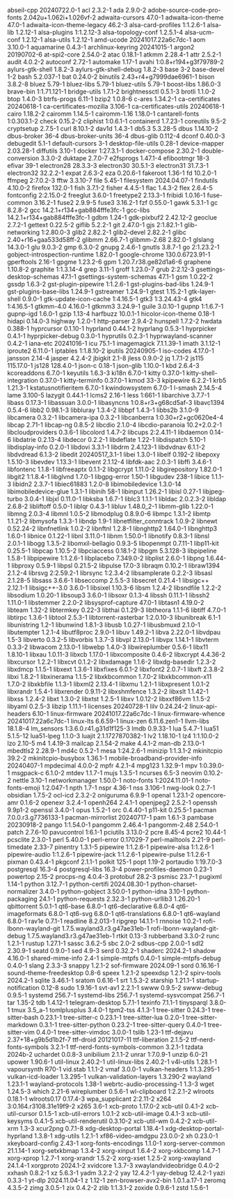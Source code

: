 abseil-cpp 20240722.0-1
acl 2.3.2-1
ada 2.9.0-2
adobe-source-code-pro-fonts 2.042u+1.062i+1.026vf-2
adwaita-cursors 47.0-1
adwaita-icon-theme 47.0-1
adwaita-icon-theme-legacy 46.2-3
alsa-card-profiles 1:1.2.6-1
alsa-lib 1.2.12-1
alsa-plugins 1:1.2.12-3
alsa-topology-conf 1.2.5.1-4
alsa-ucm-conf 1.2.12-1
alsa-utils 1.2.12-1
amd-ucode 20241017.22a6c7dc-1
aom 3.10.0-1
aquamarine 0.4.3-1
archlinux-keyring 20241015-1
argon2 20190702-6
at-spi2-core 2.54.0-2
atac 0.18.1-1
atkmm 2.28.4-1
attr 2.5.2-1
audit 4.0.2-2
autoconf 2.72-1
automake 1.17-1
avahi 1:0.8+r194+g3f79789-2
aylurs-gtk-shell 1.8.2-3
aylurs-gtk-shell-debug 1.8.2-3
base 3-2
base-devel 1-2
bash 5.2.037-1
bat 0.24.0-2
binutils 2.43+r4+g7999dae6961-1
bison 3.8.2-8
bluez 5.79-1
bluez-libs 5.79-1
bluez-utils 5.79-1
boost-libs 1.86.0-3
brave-bin 1:1.71.121-1
bridge-utils 1.7.1-2
brightnessctl 0.5.1-3
brotli 1.1.0-2
btop 1.4.0-3
btrfs-progs 6.11-1
bzip2 1.0.8-6
c-ares 1.34.2-1
ca-certificates 20240618-1
ca-certificates-mozilla 3.106-1
ca-certificates-utils 20240618-1
cairo 1.18.2-2
cairomm 1.14.5-1
cairomm-1.16 1.18.0-1
cantarell-fonts 1:0.303.1-2
check 0.15.2-2
cliphist 1:0.6.1-1
containerd 1.7.23-1
coreutils 9.5-2
cryptsetup 2.7.5-1
curl 8.10.1-2
dav1d 1.4.3-1
db5.3 5.3.28-5
dbus 1.14.10-2
dbus-broker 36-4
dbus-broker-units 36-4
dbus-glib 0.112-4
dconf 0.40.0-3
debugedit 5.1-1
default-cursors 3-1
desktop-file-utils 0.28-1
device-mapper 2.03.28-1
diffutils 3.10-1
docker 1:27.3.1-1
docker-compose 2.30.2-1
double-conversion 3.3.0-2
duktape 2.7.0-7
e2fsprogs 1.47.1-4
efibootmgr 18-3
efivar 39-1
electron28 28.3.3-3
electron30 30.5.1-3
electron31 31.7.3-1
electron32 32.2.2-1
expat 2.6.3-2
eza 0.20.6-1
fakeroot 1.36-1
fd 10.2.0-1
ffmpeg 2:7.0.2-3
fftw 3.3.10-7
file 5.45-1
filesystem 2024.04.07-1
findutils 4.10.0-2
firefox 132.0-1
fish 3.7.1-2
fisher 4.4.5-1
flac 1.4.3-2
flex 2.6.4-5
fontconfig 2:2.15.0-2
freeglut 3.6.0-1
freetype2 2.13.3-1
fribidi 1.0.16-1
fuse-common 3.16.2-1
fuse2 2.9.9-5
fuse3 3.16.2-1
fzf 0.55.0-1
gawk 5.3.1-1
gc 8.2.8-2
gcc 14.2.1+r134+gab884fffe3fc-1
gcc-libs 14.2.1+r134+gab884fffe3fc-1
gdbm 1.24-1
gdk-pixbuf2 2.42.12-2
geoclue 2.7.2-1
gettext 0.22.5-2
giflib 5.2.2-1
git 2.47.0-1
gjs 2:1.82.1-1
glib-networking 1:2.80.0-3
glib2 2.82.2-1
glib2-devel 2.82.2-1
glibc 2.40+r16+gaa533d58ff-2
glibmm 2.66.7-1
glibmm-2.68 2.82.0-1
glslang 14.3.0-1
glu 9.0.3-2
gmp 6.3.0-2
gnupg 2.4.6-1
gnutls 3.8.7-1
go 2:1.23.2-1
gobject-introspection-runtime 1.82.0-1
google-chrome 130.0.6723.91-1
gperftools 2.16-1
gpgme 1.23.2-6
gpm 1.20.7.r38.ge82d1a6-6
graphene 1.10.8-2
graphite 1:1.3.14-4
grep 3.11-1
groff 1.23.0-7
grub 2:2.12-3
gsettings-desktop-schemas 47.1-1
gsettings-system-schemas 47.1-1
gsm 1.0.22-2
gssdp 1.6.3-2
gst-plugin-pipewire 1:1.2.6-1
gst-plugins-bad-libs 1.24.9-1
gst-plugins-base-libs 1.24.9-1
gstreamer 1.24.9-1
gtest 1.15.2-1
gtk-layer-shell 0.9.0-1
gtk-update-icon-cache 1:4.16.5-1
gtk3 1:3.24.43-4
gtk4 1:4.16.5-1
gtkmm-4.0 4.16.0-1
gtkmm3 3.24.9-1
guile 3.0.10-1
gupnp 1:1.6.7-1
gupnp-igd 1.6.0-1
gzip 1.13-4
harfbuzz 10.0.1-1
hicolor-icon-theme 0.18-1
hidapi 0.14.0-3
highway 1.2.0-1
http-parser 2.9.4-2
hunspell 1.7.2-2
hwdata 0.388-1
hyprcursor 0.1.10-1
hyprland 0.44.1-2
hyprlang 0.5.3-1
hyprpicker 0.4.1-1
hyprpicker-debug 0.3.0-1
hyprutils 0.2.3-1
hyprwayland-scanner 0.4.2-1
iana-etc 20241016-1
icu 75.1-1
imagemagick 7.1.1.39-1
imath 3.1.12-1
iproute2 6.11.0-1
iptables 1:1.8.10-2
iputils 20240905-1
iso-codes 4.17.0-1
jansson 2.14-4
jasper 4.2.4-2
jbigkit 2.1-8
jless 0.9.0-2
jq 1.7.1-2
js115 115.17.0-1
js128 128.4.0-1
json-c 0.18-1
json-glib 1.10.0-1
kbd 2.6.4-3
kcoreaddons 6.7.0-1
keyutils 1.6.3-3
ki18n 6.7.0-1
kitty 0.37.0-1
kitty-shell-integration 0.37.0-1
kitty-terminfo 0.37.0-1
kmod 33-3
kpipewire 6.2.2-1
krb5 1.21.3-1
kstatusnotifieritem 6.7.0-1
kwindowsystem 6.7.0-1
l-smash 2.14.5-4
lame 3.100-5
lazygit 0.44.1-1
lcms2 2.16-1
less 1:661-1
libarchive 3.7.7-1
libass 0.17.3-1
libassuan 3.0.0-1
libasyncns 1:0.8+r3+g68cd5af-3
libavc1394 0.5.4-6
libb2 0.98.1-3
libbluray 1.3.4-2
libbpf 1.4.3-1
libbs2b 3.1.0-9
libcamera 0.3.2-1
libcamera-ipa 0.3.2-1
libcanberra 1:0.30+r2+gc0620e4-4
libcap 2.71-1
libcap-ng 0.8.5-2
libcdio 2.1.0-4
libcdio-paranoia 10.2+2.0.2-1
libcloudproviders 0.3.6-1
libcolord 1.4.7-2
libcups 2:2.4.11-1
libdaemon 0.14-6
libdatrie 0.2.13-4
libdecor 0.2.2-1
libdeflate 1.22-1
libdispatch 5.10-1
libdisplay-info 0.2.0-1
libdovi 3.3.1-1
libdrm 2.4.123-1
libdvdnav 6.1.1-2
libdvdread 6.1.3-2
libedit 20240517_3.1-1
libei 1.3.0-1
libelf 0.192-2
libepoxy 1.5.10-3
libevdev 1.13.3-1
libevent 2.1.12-4
libfdk-aac 2.0.3-1
libffi 3.4.6-1
libfontenc 1.1.8-1
libfreeaptx 0.1.1-2
libgcrypt 1.11.0-2
libgirepository 1.82.0-1
libgit2 1:1.8.4-1
libglvnd 1.7.0-1
libgpg-error 1.50-1
libgudev 238-1
libice 1.1.1-3
libidn2 2.3.7-1
libiec61883 1.2.0-8
libimobiledevice 1.3.0-14
libimobiledevice-glue 1.3.1-1
libinih 58-1
libinput 1.26.2-1
libisl 0.27-1
libjpeg-turbo 3.0.4-1
libjxl 0.11.0-1
libksba 1.6.7-1
liblc3 1.1.1-1
libldac 2.0.2.3-2
libldap 2.6.8-2
libliftoff 0.5.0-1
liblqr 0.4.3-1
libluv 1.48.0_2-1
libmm-glib 1.22.0-1
libmng 2.0.3-4
libmnl 1.0.5-2
libmodplug 0.8.9.0-6
libmpc 1.3.1-2
libmtp 1.1.21-2
libmysofa 1.3.3-1
libndp 1.9-1
libnetfilter_conntrack 1.0.9-2
libnewt 0.52.24-2
libnfnetlink 1.0.2-2
libnftnl 1.2.8-1
libnghttp2 1.64.0-1
libnghttp3 1.6.0-1
libnice 0.1.22-1
libnl 3.11.0-1
libnm 1.50.0-1
libnotify 0.8.3-1
libnsl 2.0.1-1
libogg 1.3.5-2
libomxil-bellagio 0.9.3-5
libopenmpt 0.7.11-1
libp11-kit 0.25.5-1
libpcap 1.10.5-2
libpciaccess 0.18.1-2
libpgm 5.3.128-3
libpipeline 1.5.8-1
libpipewire 1:1.2.6-1
libplacebo 7.349.0-2
libplist 2.6.0-1
libpng 1.6.44-1
libproxy 0.5.9-1
libpsl 0.21.5-2
libpulse 17.0-3
libraqm 0.10.2-1
libraw1394 2.1.2-4
librsvg 2:2.59.2-1
librsync 1:2.3.4-2
libsamplerate 0.2.2-3
libsasl 2.1.28-5
libsass 3.6.6-1
libseccomp 2.5.5-3
libsecret 0.21.4-1
libsigc++ 2.12.1-1
libsigc++-3.0 3.6.0-1
libsixel 1.10.3-6
libsm 1.2.4-2
libsndfile 1.2.2-2
libsodium 1.0.20-1
libsoup3 3.6.0-1
libsoxr 0.1.3-4
libssh 0.11.1-1
libssh2 1.11.0-1
libstemmer 2.2.0-2
libsysprof-capture 47.0-1
libtasn1 4.19.0-2
libteam 1.32-2
libtermkey 0.22-3
libthai 0.1.29-3
libtheora 1.1.1-6
libtiff 4.7.0-1
libtirpc 1.3.6-1
libtool 2.5.3-1
libtorrent-rasterbar 1:2.0.10-3
libunibreak 6.1-1
libunistring 1.2-1
libunwind 1.8.1-3
libusb 1.0.27-1
libusbmuxd 2.1.0-1
libutempter 1.2.1-4
libutf8proc 2.9.0-1
libuv 1.49.2-1
libva 2.22.0-1
libvdpau 1.5-3
libverto 0.3.2-5
libvorbis 1.3.7-3
libvpl 2.13.0-1
libvpx 1.14.1-1
libvterm 0.3.3-2
libwacom 2.13.0-1
libwebp 1.4.0-3
libwireplumber 0.5.6-1
libx11 1.8.10-1
libxau 1.0.11-3
libxcb 1.17.0-1
libxcomposite 0.4.6-2
libxcrypt 4.4.36-2
libxcursor 1.2.2-1
libxcvt 0.1.2-2
libxdamage 1.1.6-2
libxdg-basedir 1.2.3-2
libxdmcp 1.1.5-1
libxext 1.3.6-1
libxfixes 6.0.1-2
libxfont2 2.0.7-1
libxft 2.3.8-2
libxi 1.8.2-1
libxinerama 1.1.5-2
libxkbcommon 1.7.0-2
libxkbcommon-x11 1.7.0-2
libxkbfile 1.1.3-1
libxml2 2.13.4-1
libxmu 1.2.1-1
libxpresent 1.0.1-2
libxrandr 1.5.4-1
libxrender 0.9.11-2
libxshmfence 1.3.2-2
libxslt 1.1.42-1
libxss 1.2.4-2
libxt 1.3.0-2
libxtst 1.2.5-1
libxv 1.0.12-2
libxxf86vm 1.1.5-2
libyaml 0.2.5-3
libzip 1.11.1-1
licenses 20240728-1
lilv 0.24.24-2
linux-api-headers 6.10-1
linux-firmware 20241017.22a6c7dc-1
linux-firmware-whence 20241017.22a6c7dc-1
linux-lts 6.6.59-1
linux-zen 6.11.6.zen1-1
llvm-libs 18.1.8-4
lm_sensors 1:3.6.0.r41.g31d1f125-3
lmdb 0.9.33-1
lua 5.4.7-1
lua51 5.1.5-12
lua51-lpeg 1.1.0-3
luajit 2.1.1727870382-1
lv2 1.18.10-1
lz4 1:1.10.0-2
lzo 2.10-5
m4 1.4.19-3
mailcap 2.1.54-2
make 4.4.1-2
man-db 2.13.0-1
mbedtls2 2.28.9-1
md4c 0.5.2-1
mesa 1:24.2.6-1
minizip 1:1.3.1-2
mkinitcpio 39.2-2
mkinitcpio-busybox 1.36.1-1
mobile-broadband-provider-info 20240407-1
mpdecimal 4.0.0-2
mpfr 4.2.1-4
mpg123 1.32.9-1
mpv 1:0.39.0-1
msgpack-c 6.1.0-2
mtdev 1.1.7-1
mujs 1.3.5-1
ncurses 6.5-3
neovim 0.10.2-2
nettle 3.10-1
networkmanager 1.50.0-1
noto-fonts 1:2024.11.01-1
noto-fonts-emoji 1:2.047-1
npth 1.7-1
nspr 4.36-1
nss 3.106-1
nwg-look 0.2.7-1
obsidian 1.7.5-2
ocl-icd 2.3.2-2
oniguruma 6.9.9-1
openal 1.23.1-2
opencore-amr 0.1.6-2
openexr 3.2.4-1
openh264 2.4.1-1
openjpeg2 2.5.2-1
openssh 9.9p1-2
openssl 3.4.0-1
opus 1.5.2-1
orc 0.4.40-1
p11-kit 0.25.5-1
pacman 7.0.0.r3.g7736133-1
pacman-mirrorlist 20240717-1
pam 1.6.1-3
pambase 20230918-2
pango 1:1.54.0-1
pangomm 2.46.4-1
pangomm-2.48 2.54.0-1
patch 2.7.6-10
pavucontrol 1:6.1-1
pciutils 3.13.0-2
pcre 8.45-4
pcre2 10.44-1
pcsclite 2.3.0-1
perl 5.40.0-1
perl-error 0.17029-7
perl-mailtools 2.21-9
perl-timedate 2.33-7
pinentry 1.3.1-5
pipewire 1:1.2.6-1
pipewire-alsa 1:1.2.6-1
pipewire-audio 1:1.2.6-1
pipewire-jack 1:1.2.6-1
pipewire-pulse 1:1.2.6-1
pixman 0.43.4-1
pkgconf 2.1.1-1
polkit 125-1
popt 1.19-2
portaudio 1:19.7.0-3
postgresql 16.3-4
postgresql-libs 16.3-4
power-profiles-daemon 0.23-1
powertop 2.15-2
procps-ng 4.0.4-3
protobuf 28.2-3
psmisc 23.7-1
pugixml 1.14-1
python 3.12.7-1
python-certifi 2024.08.30-1
python-charset-normalizer 3.4.0-1
python-gobject 3.50.0-1
python-idna 3.10-1
python-packaging 24.1-1
python-requests 2.32.3-1
python-urllib3 1.26.20-1
qbittorrent 5.0.1-1
qt6-base 6.8.0-1
qt6-declarative 6.8.0-4
qt6-imageformats 6.8.0-1
qt6-svg 6.8.0-1
qt6-translations 6.8.0-1
qt6-wayland 6.8.0-1
rav1e 0.7.1-1
readline 8.2.013-1
ripgrep 14.1.1-1
rnnoise 1:0.2-1
rofi-lbonn-wayland-git 1.7.5.wayland3.r3.g47ae31eb-1
rofi-lbonn-wayland-git-debug 1.7.5.wayland3.r3.g47ae31eb-1
rtkit 0.13-3
rubberband 3.3.0-2
runc 1.2.1-1
rustup 1.27.1-1
sassc 3.6.2-5
sbc 2.0-2
sdbus-cpp 2.0.0-1
sdl2 2.30.9-1
seatd 0.9.0-1
sed 4.9-3
serd 0.32.2-1
shaderc 2024.2-1
shadow 4.16.0-1
shared-mime-info 2.4-1
simple-mtpfs 0.4.0-1
simple-mtpfs-debug 0.4.0-1
slang 2.3.3-3
snappy 1.2.1-2
sof-firmware 2024.09-1
sord 0.16.16-1
sound-theme-freedesktop 0.8-6
speex 1.2.1-2
speexdsp 1.2.1-2
spirv-tools 2024.2-1
sqlite 3.46.1-1
sratom 0.6.16-1
srt 1.5.3-2
starship 1.21.1-1
startup-notification 0.12-8
sudo 1.9.16-1
svt-av1 2.2.1-1
swww 0.9.5-2
swww-debug 0.9.5-1
systemd 256.7-1
systemd-libs 256.7-1
systemd-sysvcompat 256.7-1
tar 1.35-2
tdb 1.4.12-1
telegram-desktop 5.7.1-1
texinfo 7.1.1-1
tinysparql 3.8.0-1
tmux 3.5_a-1
tomlplusplus 3.4.0-1
tpm2-tss 4.1.3-1
tree-sitter 0.24.3-1
tree-sitter-bash 0.23.1-1
tree-sitter-c 0.23.1-1
tree-sitter-lua 0.2.0-1
tree-sitter-markdown 0.3.1-1
tree-sitter-python 0.23.2-1
tree-sitter-query 0.4.0-1
tree-sitter-vim 0.4.0-1
tree-sitter-vimdoc 3.0.0-1
tslib 1.23-1
ttf-dejavu 2.37+18+g9b5d1b2f-7
ttf-droid 20121017-11
ttf-liberation 2.1.5-2
ttf-nerd-fonts-symbols 3.2.1-1
ttf-nerd-fonts-symbols-common 3.2.1-1
tzdata 2024b-2
uchardet 0.0.8-3
unibilium 2.1.1-2
unrar 1:7.0.9-1
unzip 6.0-21
upower 1.90.6-1
util-linux 2.40.2-1
util-linux-libs 2.40.2-1
v4l-utils 1.28.1-1
vapoursynth R70-1
vid.stab 1.1.1-2
vmaf 3.0.0-1
vulkan-headers 1:1.3.295-1
vulkan-icd-loader 1.3.295-1
vulkan-validation-layers 1.3.290-2
wayland 1.23.1-1
wayland-protocols 1.38-1
webrtc-audio-processing-1 1.3-3
wget 1.24.5-3
which 2.21-6
wireplumber 0.5.6-1
wl-clipboard 1:2.2.1-2
wlroots 0.18.1-1
wlroots0.17 0.17.4-3
wpa_supplicant 2:2.11-2
x264 3:0.164.r3108.31e19f9-2
x265 3.6-1
xcb-proto 1.17.0-2
xcb-util 0.4.1-2
xcb-util-cursor 0.1.5-1
xcb-util-errors 1.0.1-2
xcb-util-image 0.4.1-3
xcb-util-keysyms 0.4.1-5
xcb-util-renderutil 0.3.10-2
xcb-util-wm 0.4.2-2
xcb-util-xrm 1.3-3
xcur2png 0.7.1-8
xdg-desktop-portal 1.18.4-1
xdg-desktop-portal-hyprland 1.3.8-1
xdg-utils 1.2.1-1
xf86-video-amdgpu 23.0.0-2
xh 0.23.0-1
xkeyboard-config 2.43-1
xorg-fonts-encodings 1.1.0-1
xorg-server-common 21.1.14-1
xorg-setxkbmap 1.3.4-2
xorg-xinput 1.6.4-2
xorg-xkbcomp 1.4.7-1
xorg-xprop 1.2.7-1
xorg-xrandr 1.5.2-2
xorg-xset 1.2.5-2
xorg-xwayland 24.1.4-1
xorgproto 2024.1-2
xvidcore 1.3.7-3
xwaylandvideobridge 0.4.0-2
xxhash 0.8.2-1
xz 5.6.3-1
yadm 3.2.2-2
yay 12.4.2-1
yay-debug 12.4.2-1
yazi 0.3.3-1
yt-dlp 2024.11.04-1
z 1.12-1
zen-browser-avx2-bin 1.0.1.a.17-1
zeromq 4.3.5-2
zimg 3.0.5-1
zix 0.4.2-2
zlib 1:1.3.1-2
zoxide 0.9.6-1
zstd 1.5.6-1
